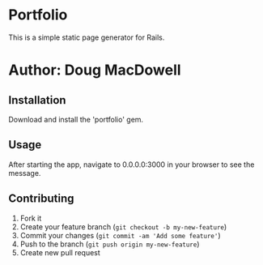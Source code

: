 # Portfolio

This is a simple static page generator for Rails.

# Author:  Doug MacDowell

## Installation

Download and install the 'portfolio' gem.

## Usage

After starting the app, navigate to 0.0.0.0:3000 in your browser to see the message.

## Contributing

1. Fork it
2. Create your feature branch (`git checkout -b my-new-feature`)
3. Commit your changes (`git commit -am 'Add some feature'`)
4. Push to the branch (`git push origin my-new-feature`)
5. Create new pull request
